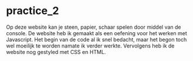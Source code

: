 # practice_2

Op deze website kan je steen, papier, schaar spelen door middel van de console. De website heb ik gemaakt als een oefening voor het werken met Javascript. Het begin van de code al ik snel bedacht, maar het begon toch wel moeilijk te worden namate ik verder werkte. Vervolgens heb ik de website nog gestyled met CSS en HTML.
